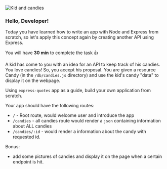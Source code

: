 ![Kid and candies](./images/candy-kids450x563.jpg)

### Hello, Developer!

Today you have learned how to write an app with Node and Express from scratch, so let's apply this concept again by creating another API using Express.

You will have **30 min** to complete the task 👍

A kid has come to you with an idea for an API to keep track of his candies. You love candies! So, you accept his proposal. You are given a resource Candy  (in the `/db/candies.js` directory) and use the kid's candy "data" to display it on the webpage.

Using `express-quotes` app as a guide, build your own application from scratch.


Your app should have the following routes:

* `/` - Root route, would welcome user and introduce the app
* `/candies` - all candies route would render a `json` containing information about ALL candies
* `/candies/:id` - would render a information about the candy with requested id.

Bonus:
* add some pictures of candies and display it on the page when a certain endpoint is hit.
